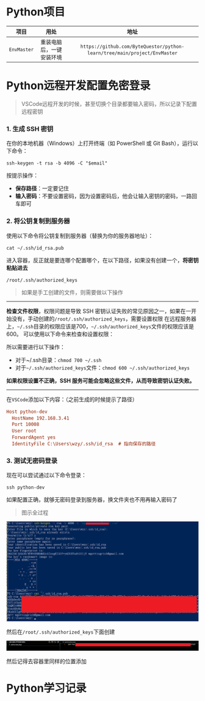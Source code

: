 # Python项目

|    项目     |           用处           |                             地址                             |
| :---------: | :----------------------: | :----------------------------------------------------------: |
| `EnvMaster` | 重装电脑后，一键安装环境 | `https://github.com/ByteQuestor/python-learn/tree/main/project/EnvMaster` |

# Python远程开发配置免密登录

> VSCode远程开发的时候，甚至切换个目录都要输入密码，所以记录下配置远程密钥

### 1. 生成 SSH 密钥

在你的本地机器（Windows）上打开终端（如 PowerShell 或 Git Bash），运行以下命令：

```shell
ssh-keygen -t rsa -b 4096 -C "$email"
```

按提示操作：

- **保存路径**：一定要记住
- **输入密码**：不要设置密码，因为设置密码后，他会让输入密钥的密码，一路回车即可

### 2. 将公钥复制到服务器

使用以下命令将公钥复制到服务器（替换为你的服务器地址）：

```shell
cat ~/.ssh/id_rsa.pub
```

进入容器，反正就是要连哪个配置哪个，在以下路径，如果没有创建一个，**将密钥粘贴进去**

```shell
/root/.ssh/authorized_keys
```

> 如果是手工创建的文件，则需要做以下操作

---

**检查文件权限**，权限问题是导致 SSH 密钥认证失败的常见原因之一，如果在一开始没有，手动创建的`/root/.ssh/authorized_keys`，需要设置权限
在远程服务器上，`~/.ssh`目录的权限应该是700，`~/.ssh/authorized_keys`文件的权限应该是600。
可以使用以下命令来检查和设置权限：

所以需要进行以下操作：

+ 对于~/.ssh目录：`chmod 700 ~/.ssh`
+ 对于`~/.ssh/authorized_keys`文件：`chmod 600 ~/.ssh/authorized_keys`

**如果权限设置不正确，SSH 服务可能会忽略这些文件，从而导致密钥认证失败。**

---

在`VSCode`添加以下内容：（之前生成的时候提示了路径）

```ini
Host python-dev
  HostName 192.168.3.41
  Port 10008
  User root
  ForwardAgent yes
  IdentityFile C:\Users\wzy/.ssh/id_rsa  # 指向保存的路径
```

### 3. 测试无密码登录

现在可以尝试通过以下命令登录：

```shell
ssh python-dev
```

如果配置正确，就够无密码登录到服务器，换文件夹也不用再输入密码了

> 图示全过程

![allinone](./img/noPassword/allinone.png)

然后在`/root/.ssh/authorized_keys`下面创建

![allinone](./img/noPassword/4.png)

然后记得去容器里同样的位置添加



# Python学习记录